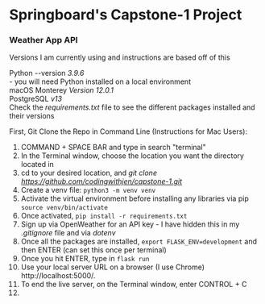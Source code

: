 # Springboard's Capstone-1 Project
### Weather App API

Versions I am currently using and instructions are based off of this<br>

Python --version *3.9.6*<br> - you will need Python installed on a local environment<br>
macOS Monterey *Version 12.0.1*<br>
PostgreSQL *v13*<br>
Check the *requirements.txt* file to see the different packages installed and their versions <br>


First, Git Clone the Repo in Command Line (Instructions for Mac Users):
1. COMMAND + SPACE BAR and type in search "terminal"
2. In the Terminal window, choose the location you want the directory located in
3. cd to your desired location, and *git clone https://github.com/codingwithjen/capstone-1.git*
4. Create a venv file: `python3 -m venv venv`
5. Activate the virtual environment before installing any libraries via pip `source venv/bin/activate`
6. Once activated, `pip install -r requirements.txt`
7. Sign up via OpenWeather for an API key - I have hidden this in my *.gitignore* file and via *dotenv*
8. Once all the packages are installed, `export FLASK_ENV=development` and then ENTER (can set this once per terminal)
9. Once you hit ENTER, type in `flask run`
10. Use your local server URL on a browser (I use Chrome) http://localhost:5000/.
11. To end the live server, on the Terminal window, enter CONTROL + C
12. 



